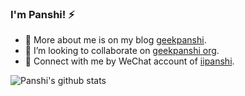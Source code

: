 ### I'm Panshi! ⚡

- 🔭 More about me is on my blog [geekpanshi](https://www.geekpanshi.com/panshi/).
- 👯 I’m looking to collaborate on [geekpanshi org](https://github.com/geekpanshi).
- 💬 Connect with me by WeChat account of [iipanshi](https://raw.githubusercontent.com/geekpanshi/panshirusi/master/%E9%85%8D%E5%9B%BE/README/001-%E7%A3%90%E7%9F%B3%E9%81%93%E5%BE%AE%E4%BF%A1%E4%BA%8C%E7%BB%B4%E7%A0%81.png).

![Panshi's github stats](https://github-readme-stats.vercel.app/api?username=xingangshi&count_private=true&show_icons=true&theme=default&show_owner=true)

<!--
- 🤔 History of status:
  - [x] 2022, I want to learn front-end Web skills.
  - [ ] Just for coding.
  - [ ] Coding is all my life.

- ⚡ About me
>
> ![Panshi's github stats](https://github-readme-stats.vercel.app/api?username=xingangshi&show_icons=true&theme=cobalt)
>
> ![Top Langs](https://github-readme-stats.vercel.app/api/top-langs/?username=xingangshi&layout=compact)


**xingangshi/xingangshi** is a ✨ _special_ ✨ repository because its `README.md` (this file) appears on your GitHub profile.

Here are some ideas to get you started:

- 🔭 I’m currently working on ...
- 🌱 I’m currently learning ...
- 👯 I’m looking to collaborate on ...
- 🤔 I’m looking for help with ...
- 💬 Ask me about ...
- 📫 How to reach me: ...
- 😄 Pronouns: ...
- ⚡ Fun fact: ...
-->
